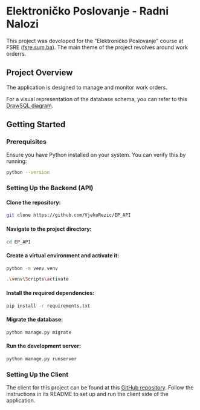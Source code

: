 # Elektroničko Poslovanje - Radni Nalozi

This project was developed for the "Elektroničko Poslovanje" course at FSRE ([fsre.sum.ba](https://fsre.sum.ba)). The main theme of the project revolves around work orderrs.

## Project Overview

The application is designed to manage and monitor work orders.

For a visual representation of the database schema, you can refer to this [DrawSQL diagram](https://drawsql.app/teams/-b/diagrams/elektronicko-poslovanje-grupa-7).

## Getting Started

### Prerequisites

Ensure you have Python installed on your system. You can verify this by running:
   ```bash
   python --version
   ```
 ### Setting Up the Backend (API)

#### Clone the repository:
```bash
git clone https://github.com/VjekoRezic/EP_API
```
#### Navigate to the project directory:

```bash
cd EP_API
```

#### Create a virtual environment and activate it:

```bash
python -m venv venv
```

```bash
.\venv\Scripts\activate
```

#### Install the required dependencies:

```bash
pip install -r requirements.txt
```

#### Migrate the database:

```bash
python manage.py migrate
```

#### Run the development server:

```bash
python manage.py runserver
```


### Setting Up the Client
The client for this project can be found at this [GitHub repository](https://github.com/akv3sic/ep-grupa-7-client). Follow the instructions in its README to set up and run the client side of the application.